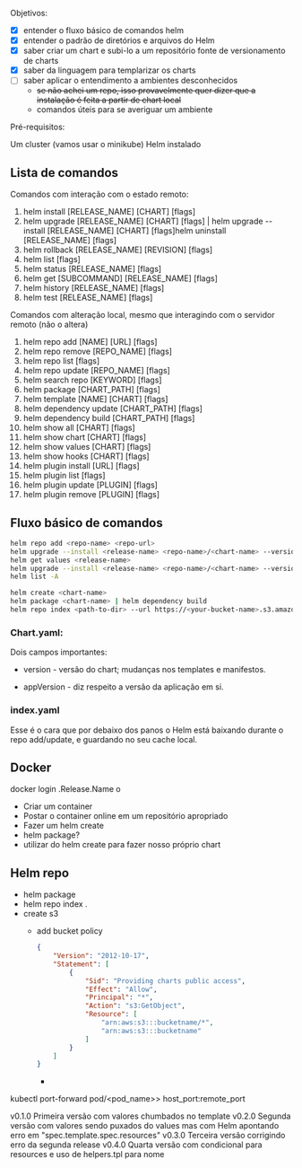 Objetivos:

- [x] entender o fluxo básico de comandos helm
- [x] entender o padrão de diretórios e arquivos do Helm
- [x] saber criar um chart e subi-lo a um repositório fonte de versionamento de charts
- [x] saber da linguagem para templarizar os charts
- [ ] saber aplicar o entendimento a ambientes desconhecidos
  - ~~se não achei um repo, isso provavelmente quer dizer que a instalação é feita a partir de chart local~~
  - comandos úteis para se averiguar um ambiente

Pré-requisitos:

Um cluster (vamos usar o minikube)
Helm instalado

## Lista de comandos

Comandos com interação com o estado remoto:

1. helm install [RELEASE_NAME] [CHART] [flags]
1. helm upgrade [RELEASE_NAME] [CHART] [flags] | helm upgrade --install [RELEASE_NAME] [CHART] [flags]helm uninstall [RELEASE_NAME] [flags]
1. helm rollback [RELEASE_NAME] [REVISION] [flags]
1. helm list [flags]
1. helm status [RELEASE_NAME] [flags]
1. helm get [SUBCOMMAND] [RELEASE_NAME] [flags]
1. helm history [RELEASE_NAME] [flags]
1. helm test [RELEASE_NAME] [flags]

Comandos com alteração local, mesmo que interagindo com o servidor remoto (não o altera)

1. helm repo add [NAME] [URL] [flags]
1. helm repo remove [REPO_NAME] [flags]
1. helm repo list [flags]
1. helm repo update [REPO_NAME] [flags]
1. helm search repo [KEYWORD] [flags]
1. helm package [CHART_PATH] [flags]
1. helm template [NAME] [CHART] [flags]
1. helm dependency update [CHART_PATH] [flags]
1. helm dependency build [CHART_PATH] [flags]
1. helm show all [CHART] [flags]
1. helm show chart [CHART] [flags]
1. helm show values [CHART] [flags]
1. helm show hooks [CHART] [flags]
1. helm plugin install [URL] [flags]
1. helm plugin list [flags]
1. helm plugin update [PLUGIN] [flags]
1. helm plugin remove [PLUGIN] [flags]

## Fluxo básico de comandos

```bash
helm repo add <repo-name> <repo-url>
helm upgrade --install <release-name> <repo-name>/<chart-name> --version <chart-version> -n <namespace> --create-namespace
helm get values <release-name>
helm upgrade --install <release-name> <repo-name>/<chart-name> --version <chart-version> -f <file-name> -n <namespace> 
helm list -A
```

```bash
helm create <chart-name>
helm package <chart-name> | helm dependency build
helm repo index <path-to-dir> --url https://<your-bucket-name>.s3.amazonaws.com/charts --merge index.yaml
```

### Chart.yaml:

Dois campos importantes:

- version - versão do chart; mudanças nos templates e manifestos.

- appVersion - diz respeito a versão da aplicação em si.

### index.yaml

Esse é o cara que por debaixo dos panos o Helm está baixando durante o repo add/update, e guardando no seu cache local.

## Docker

docker login
.Release.Name o
- Criar um container
- Postar o container online em um repositório apropriado
- Fazer um helm create
- helm package?
- utilizar do helm create para fazer nosso próprio chart

## Helm repo

- helm package <dir-to-main-folder>
- helm repo index .
- create s3
  - add bucket policy
    ```json
    {
        "Version": "2012-10-17",
        "Statement": [
            {
                "Sid": "Providing charts public access",
                "Effect": "Allow",
                "Principal": "*",
                "Action": "s3:GetObject",
                "Resource": [
                    "arn:aws:s3:::bucketname/*",
                    "arn:aws:s3:::bucketname"
                ]
            }
        ]
    }
    ```

    -


kubectl port-forward pod/<pod_name>> host_port:remote_port

v0.1.0
Primeira versão com valores chumbados no template
v0.2.0
Segunda versão com valores sendo puxados do values mas com Helm apontando erro em "spec.template.spec.resources"
v0.3.0
Terceira versão corrigindo erro da segunda release
v0.4.0
Quarta versão com condicional para resources e uso de helpers.tpl para nome